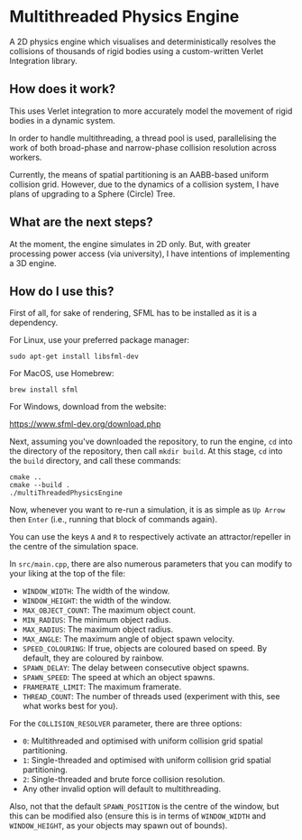 # Multithreaded Physics Engine

A 2D physics engine which visualises and deterministically resolves the collisions of thousands of rigid bodies using a custom-written Verlet Integration library.

## How does it work?

This uses Verlet integration to more accurately model the movement of rigid bodies in a dynamic system.

In order to handle multithreading, a thread pool is used, parallelising the work of both broad-phase and narrow-phase collision resolution across workers.

Currently, the means of spatial partitioning is an AABB-based uniform collision grid. However, due to the dynamics of a collision system, I have plans of upgrading to a Sphere (Circle) Tree.

## What are the next steps?

At the moment, the engine simulates in 2D only. But, with greater processing power access (via university), I have intentions of implementing a 3D engine.

## How do I use this?

First of all, for sake of rendering, SFML has to be installed as it is a dependency.

For Linux, use your preferred package manager:
```
sudo apt-get install libsfml-dev
```

For MacOS, use Homebrew:
```
brew install sfml
```

For Windows, download from the website:

https://www.sfml-dev.org/download.php

Next, assuming you've downloaded the repository, to run the engine, `cd` into the directory of the repository, then call `mkdir build`. At this stage, `cd` into the `build` directory, and call these commands:

```
cmake ..
cmake --build .
./multiThreadedPhysicsEngine
```

Now, whenever you want to re-run a simulation, it is as simple as `Up Arrow` then `Enter` (i.e., running that block of commands again).

You can use the keys `A` and `R` to respectively activate an attractor/repeller in the centre of the simulation space.

In `src/main.cpp`, there are also numerous parameters that you can modify to your liking at the top of the file:
- `WINDOW_WIDTH`: The width of the window.
- `WINDOW_HEIGHT`: the width of the window.
- `MAX_OBJECT_COUNT`: The maximum object count.
- `MIN_RADIUS`: The minimum object radius.
- `MAX_RADIUS`: The maximum object radius.
- `MAX_ANGLE`: The maximum angle of object spawn velocity.
- `SPEED_COLOURING`: If true, objects are coloured based on speed. By default, they are coloured by rainbow.
- `SPAWN_DELAY`: The delay between consecutive object spawns.
- `SPAWN_SPEED`: The speed at which an object spawns.
- `FRAMERATE_LIMIT`: The maximum framerate.
- `THREAD_COUNT`: The number of threads used (experiment with this, see what works best for you).

For the `COLLISION_RESOLVER` parameter, there are three options:
- `0`: Multithreaded and optimised with uniform collision grid spatial partitioning.
- `1`: Single-threaded and optimised with uniform collision grid spatial partitioning.
- `2`: Single-threaded and brute force collision resolution.
- Any other invalid option will default to multithreading.

Also, not that the default `SPAWN_POSITION` is the centre of the window, but this can be modified also (ensure this is in terms of `WINDOW_WIDTH` and `WINDOW_HEIGHT`, as your objects may spawn out of bounds).
